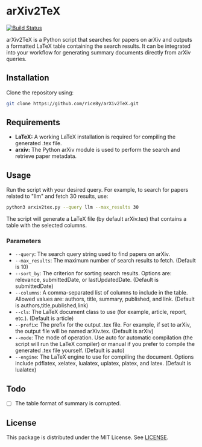 # arXiv2TeX

[![Build Status](https://github.com/rice8y/arXiv2TeX/actions/workflows/CI.yml/badge.svg?branch=main)](https://github.com/rice8y/arXiv2TeX/actions/workflows/CI.yml?query=branch%3Amain)

arXiv2TeX is a Python script that searches for papers on arXiv and outputs a formatted LaTeX table containing the search results. It can be integrated into your workflow for generating summary documents directly from arXiv queries.

## Installation

Clone the repository using:

```bash
git clone https://github.com/rice8y/arXiv2TeX.git
```

## Requirements

- **LaTeX:** A working LaTeX installation is required for compiling the generated .tex file.
- **arxiv:** The Python arXiv module is used to perform the search and retrieve paper metadata.

## Usage

Run the script with your desired query. For example, to search for papers related to "llm" and fetch 30 results, use:

```bash
python3 arxiv2tex.py --query llm --max_results 30
```

The script will generate a LaTeX file (by default arXiv.tex) that contains a table with the selected columns.

### Parameters

- `--query`: The search query string used to find papers on arXiv.
- `--max_results`: The maximum number of search results to fetch. (Default is 10)
- `--sort_by`: The criterion for sorting search results. Options are: relevance, submittedDate, or lastUpdatedDate. (Default is submittedDate)
- `--columns`: A comma-separated list of columns to include in the table. Allowed values are: authors, title, summary, published, and link. (Default is authors,title,published,link)
- `--cls`: The LaTeX document class to use (for example, article, report, etc.). (Default is article)
- `--prefix`: The prefix for the output .tex file. For example, if set to arXiv, the output file will be named arXiv.tex. (Default is arXiv)
- `--mode`: The mode of operation. Use auto for automatic compilation (the script will run the LaTeX compiler) or manual if you prefer to compile the generated .tex file yourself. (Default is auto)
- `--engine`: The LaTeX engine to use for compiling the document. Options include pdflatex, xelatex, lualatex, uplatex, platex, and latex. (Default is lualatex)

## Todo

- [ ] The table format of summary is corrupted.

## License

This package is distributed under the MIT License. See [LICENSE](LICENSE).